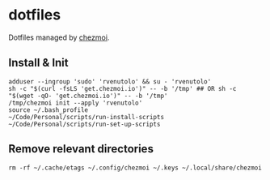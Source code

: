 # dotfiles

Dotfiles managed by [chezmoi](https://www.chezmoi.io/).

## Install & Init

```shell
adduser --ingroup 'sudo' 'rvenutolo' && su - 'rvenutolo'
sh -c "$(curl -fsLS 'get.chezmoi.io')" -- -b '/tmp' ## OR sh -c "$(wget -qO- 'get.chezmoi.io')" -- -b '/tmp'
/tmp/chezmoi init --apply 'rvenutolo'
source ~/.bash_profile
~/Code/Personal/scripts/run-install-scripts
~/Code/Personal/scripts/run-set-up-scripts
```

## Remove relevant directories

```shell
rm -rf ~/.cache/etags ~/.config/chezmoi ~/.keys ~/.local/share/chezmoi
```
